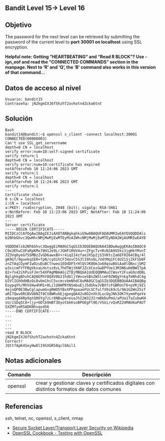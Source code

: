 ## Bandit Level 15→ Level 16

## Objetivo

The password for the next level can be retrieved by submitting the password of the current level to **port 30001 on localhost** using SSL encryption.

**Helpful note: Getting “HEARTBEATING” and “Read R BLOCK”? Use -ign_eof and read the “CONNECTED COMMANDS” section in the manpage. Next to ‘R’ and ‘Q’, the ‘B’ command also works in this version of that command…**
## Datos de acceso al nivel

```
Usuario: bandit15
Contraseña: jN2kgmIXJ6fShzhT2avhotn4Zcka6tnt
```
## Solución
```
Bash
bandit14@bandit:~$ openssl s_client -connect localhost:30001
CONNECTED(00000003)
Can't use SSL_get_servername
depth=0 CN = localhost
verify error:num=18:self-signed certificate
verify return:1
depth=0 CN = localhost
verify error:num=10:certificate has expired
notAfter=Feb 10 11:24:06 2023 GMT
verify return:1
depth=0 CN = localhost
notAfter=Feb 10 11:24:06 2023 GMT
verify return:1
---
Certificate chain
0 s:CN = localhost
i:CN = localhost
a:PKEY: rsaEncryption, 2048 (bit); sigalg: RSA-SHA1
v:NotBefore: Feb 10 11:23:06 2023 GMT; NotAfter: Feb 10 11:24:06
2023 GMT
---
Server certificate
-----BEGIN CERTIFICATE-----
MIIDCzCCAfOgAwIBAgIEJiAX8TANBgkqhkiG9w0BAQUFADAUMRIwEAYDVQQDDAls
b2NhbGhvc3QwHhcNMjMwMjEwMTEyMzA2WhcNMjMwMjEwMTEyNDA2WjAUMRIwEAYD

VQQDDAlsb2NhbGhvc3QwggEiMA0GCSqGSIb3DQEBAQUAA4IBDwAwggEKAoIBAQC0
C9o3EhuCUFaRpKMx78H1Je9LrJGHF1RUV4u+rZFgcTv+RcNJA9G5ks3jgHkYMvnT
3Z3Vq0yeGf5SMBzZvGD6awxBV+r4iqII4zfaeJXSp2jS3VKtcZa6EF0I64CBq/4l
gK9GT/9guekqSER+fpN/cyOihCF34ovC5S3lI9hs6L/UdtMq1FC4UZ1SjZkFSb0F
znZfAqCQymFIwOzuDuBCTnweo1EOdDF5rHlQVJK0OmJo68qswBUiAa0lQNxcjbMZ
w3xicmFYfFBgVkxaLHstsz8vL7hdTWjtKNFJZcXCezGwDPYUe13M3N6uHdBWITpA
Q2+7n42ihPusFJmr54XPAgMBAAGjZTBjMBQGA1UdEQQNMAuCCWxvY2FsaG9zdDBL
BglghkgBhvhCAQ0EPhY8QXV0b21hdGljYWxseSBnZW5lcmF0ZWQgYnkgTmNhdC4g
U2VlIGh0dHBzOi8vbm1hcC5vcmcvbmNhdC8uMA0GCSqGSIb3DQEBBQUAA4IBAQBg
EoypqYh/MhVd4w4hM1+8LilU8WPRYNSmbuEjJ5dGhwJVBXfcFGBRUnT6+pVRj9Zs
4ejoQP0E3BwCglapumGvgRWO5YBxXPPqaaaeFUcSCfulfX9i69cG/9A1G2Wn25zf
aRI7Qwv8RCBVU8NZf8CV8WRu6EjqpegQA42u0O2nXh3LucUgJNk3OK7XymmPqeYe
z8eqagd4Rp9qtQ86Yg7zLr8NBup6+euaJhI2W323IrmBbDuPmU/aPUa1TaZubwKH
sU/iSDq5CA+ljy+6Dlb9mBT3DyotbkKsoBPGEgFl9E/VSUi/vQxRZ24MAU6aPAUT
SXZMfyeR5ADKNhvqxdS6
-----END CERTIFICATE-----
...
...
...
---
read R BLOCK
jN2kgmIXJ6fShzhT2avhotn4Zcka6tnt
Correct!
JQttfApK4SeyHwDlI9SXGR50qclOAil1
```
## Notas adicionales

| Comando | Descripción |
|-----------|-----------|
| openssl | crear y gestionar claves y certificados digitales con distintos formatos de datos comunes|
## Referencias

ssh, telnet, nc, openssl, s_client, nmap
- [Secure Socket Layer/Transport Layer Security on Wikipedia](https://en.wikipedia.org/wiki/Secure_Socket_Layer)
- [OpenSSL Cookbook - Testing with OpenSSL](https://www.feistyduck.com/library/openssl-cookbook/online/ch-testing-with-openssl.html)